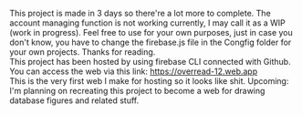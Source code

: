 This project is made in 3 days so there're a lot more to complete. The account managing function is not working currently, I may call it as  a WIP (work in progress). 
Feel free to use for your own purposes, just in case you don't know, you have to change the firebase.js file in the Congfig folder for your own projects. Thanks for reading. <br>
This project has been hosted by using firebase CLI connected with Github. You can access the web via this link: https://overread-12.web.app
<br/>
This is the very first web I make for hosting so it looks like shit. 
Upcoming: I'm planning on recreating this project to become a web for drawing database figures and related stuff. 
